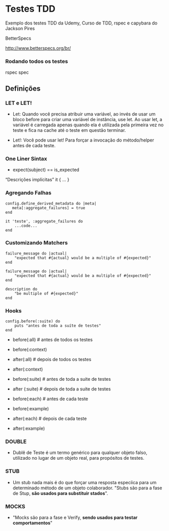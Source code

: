 # Testes TDD
Exemplo dos testes TDD da Udemy, Curso de TDD, rspec e capybara do Jackson Pires

BetterSpecs

http://www.betterspecs.org/br/

### Rodando todos os testes

rspec spec

## Definições

### LET e LET!

* Let: Quando você precisa atribuir uma variável, ao invés de usar um bloco before para criar uma variável de instância, use let.
Ao usar let, a variável é carregada apenas quando ela é utilizada pela primeira vez no teste e fica na cache até o teste em
questão terminar.

* Let!: Você pode usar let! Para forçar a invocação do método/helper antes de cada teste.

### One Liner Sintax

* expect(subject) == is_expected

“Descrições implícitas”
it { … }

### Agregando Falhas

    config.define_derived_metadata do |meta|
       meta[:aggregate_failures] = true
    end

    it 'teste', :aggregate_failures do
        ...code...
    end

### Customizando Matchers

    failure_message do |actual|
        "expected that #{actual} would be a multiple of #{expected}"
    end

    failure_message do |actual|
        "expected that #{actual} would be a multiple of #{expected}"
    end

    description do
        "be multiple of #{expected}"
    end


### Hooks

    config.before(:suite) do
        puts "antes de toda a suíte de testes"
    end

* before(:all) # antes de todos os testes

* before(:context)

* after(:all) # depois de todos os testes 

* after(:context)

* before(:suite) # antes de toda a suite de testes

* after (:suite) # depois de toda a suite de testes

* before(:each) # antes de cada teste

* before(:example)

* after(:each) # depois de cada teste

* after(:example)

### DOUBLE

* Dublê de Teste é um termo genérico para qualquer objeto falso, utilizado no lugar de um objeto real, para propósitos de testes.

### STUB

* Um stub nada mais é do que forçar uma resposta especíica para um determinado método de um objeto colaborador.
"Stubs são para a fase de Stup, **são usados para substituir stados**".

### MOCKS

* "Mocks são para a fase e Verify, **sendo usados para testar comportamentos**"
